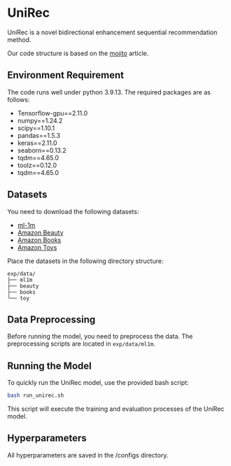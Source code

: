 # UniRec

UniRec is a novel bidirectional enhancement sequential recommendation method. 

Our code structure is based on the [mojito](https://github.com/deezer/sigir23-mojito) article.

## Environment Requirement

The code runs well under python 3.9.13. The required packages are as follows:

- Tensorflow-gpu==2.11.0
- numpy==1.24.2
- scipy==1.10.1
- pandas==1.5.3
- keras==2.11.0
- seaborn==0.13.2
- tqdm==4.65.0
- toolz==0.12.0
- tqdm==4.65.0

## Datasets

You need to download the following datasets:
- [ml-1m](https://grouplens.org/datasets/movielens/1m/)
- [Amazon Beauty](https://jmcauley.ucsd.edu/data/amazon/)
- [Amazon Books](https://jmcauley.ucsd.edu/data/amazon/)
- [Amazon Toys](https://jmcauley.ucsd.edu/data/amazon/)

Place the datasets in the following directory structure:
```
exp/data/
├── ml1m
├── beauty
├── books
└── toy
```

## Data Preprocessing

Before running the model, you need to preprocess the data. The preprocessing scripts are located in `exp/data/ml1m`.


## Running the Model

To quickly run the UniRec model, use the provided bash script:
```bash
bash run_unirec.sh
```

This script will execute the training and evaluation processes of the UniRec model.


## Hyperparameters
All hyperparameters are saved in the /configs directory.